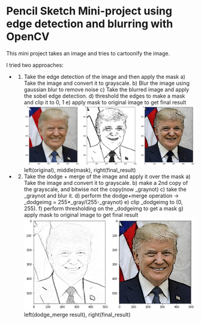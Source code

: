 # Pencil Sketch Mini-project using edge detection and blurring with OpenCV

This mini project takes an image and tries to cartoonify the image.

I tried two approaches: 
- 1. Take the edge detection of the image and then apply the mask
    a) Take the image and convert it to grayscale.
    b) Blur the image using gaussian blur to remove noise
    c) Take the blurred image and apply the sobel edge detection.
    d) threshold the edges to make a mask and clip it to 0, 1
    e) apply mask to original image to get final result
    ![](images/edge_detection.png)
    left(original), middle(mask), right(final_result)
- 2. Take the dodge + merge of the image and apply it over the mask
    a) Take the image and convert it to grayscale.
    b) make a 2nd copy of the grayscale, and bitwise not the copy(now _graynot)
    c) take the _graynot and blur it.
    d) perform the dodge+merge operation -> _dodgeimg = 255*_gray/(255-_graynot)
    e) clip _dodgeimg  to (0, 255).
    f) perform thresholding on the _dodgeimg to get a mask
    g) apply mask to original image to get final result
    ![](images/dodge_merge.png)
    left(dodge_merge result), right(final_result)
